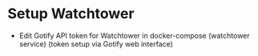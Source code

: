 # Setup Watchtower
- Edit Gotify API token for Watchtower in docker-compose (watchtower service) (token setup via Gotify web interface)
